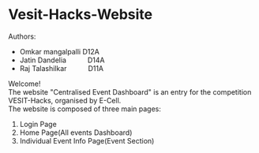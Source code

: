 # Vesit-Hacks-Website
Authors: <ul>
         <li>Omkar mangalpalli  D12A</li>
         <li>Jatin Dandelia &nbsp; &nbsp; &nbsp; &nbsp; &nbsp;  D14A</li>
         <li>Raj Talashilkar &nbsp; &nbsp; &nbsp; &nbsp; &nbsp;  D11A</li>
         </ul>
Welcome!<br/>
The website "Centralised Event Dashboard" is an entry for the competition VESIT-Hacks, organised by E-Cell.<br/>
The website is composed of three main pages:<br/>
 1. Login Page<br/>
 2. Home Page(All events Dashboard)<br/>
 3. Individual Event Info Page(Event Section)<br/>
